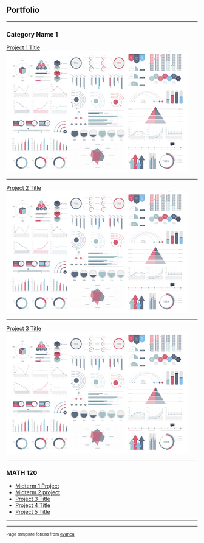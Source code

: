 ## Portfolio

---

### Category Name 1 

[Project 1 Title](/sample_page)
<img src="images/dummy_thumbnail.jpg?raw=true"/>

---
[Project 2 Title](/pdf/sample_presentation.pdf)
<img src="images/dummy_thumbnail.jpg?raw=true"/>

---
[Project 3 Title](http://example.com/)
<img src="images/dummy_thumbnail.jpg?raw=true"/>

---

### MATH 120 

- [Midterm 1 Project](http://localhost:8888/view/Downloads/Project1%20-%20MATH120%20Aricel%20Mendez-2%20(3).html)
- [Midterm 2 project](file:///Users/aricelmendez/Downloads/Midterm%202%20-%20Math120%20(Aricel)%20(1).html)
- [Project 3 Title](http://example.com/)
- [Project 4 Title](http://example.com/)
- [Project 5 Title](http://example.com/)

---




---
<p style="font-size:11px">Page template forked from <a href="https://github.com/evanca/quick-portfolio">evanca</a></p>
<!-- Remove above link if you don't want to attibute -->
